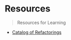 # Resources

> Resources for Learning

- [Catalog of Refactorings](https://refactoring.com/catalog/)

